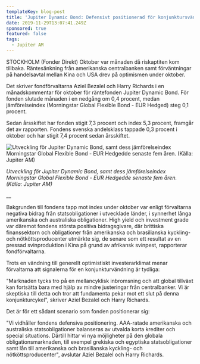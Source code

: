 ```yaml
---
templateKey: blog-post
title: 'Jupiter Dynamic Bond: Defensivt positionerad för konjunktursvängning'
date: 2019-11-29T13:07:41.249Z
sponsored: true
featured: false
tags:
  - Jupiter AM
---
```

STOCKHOLM (Fonder Direkt) Oktober var månaden då riskaptiten kom tillbaka. Räntesänkning från amerikanska centralbanken samt förväntningar på handelsavtal mellan Kina och USA drev på optimismen under oktober.



Det skriver fondförvaltarna Aziel Bezalel och Harry Richards i en månadskommentar för oktober för räntefonden Jupiter Dynamic Bond. För fonden slutade månaden i en nedgång om 0,4 procent, medan jämförelseindex (Morningstar Global Flexible Bond - EUR Hedged) steg 0,1 procent.



Sedan årsskiftet har fonden stigit 7,3 procent och index 5,3 procent, framgår det av rapporten. Fondens svenska andelsklass tappade 0,3 procent i oktober och har stigit 7,4 procent sedan årsskiftet.

![Utveckling för Jupiter Dynamic Bond, samt dess jämförelseindex Morningstar Global Flexible Bond - EUR Hedgedde senaste fem åren. (Källa: Jupiter AM)](/img/dynamic.png "Utveckling för Jupiter Dynamic Bond, samt dess jämförelseindex Morningstar Global Flexible Bond - EUR Hedgedde senaste fem åren. (Källa: Jupiter AM)")

_Utveckling för Jupiter Dynamic Bond, samt dess jämförelseindex Morningstar Global Flexible Bond - EUR Hedgedde senaste fem åren. (Källa: Jupiter AM)_

__

Bakgrunden till fondens tapp mot index under oktober var enligt förvaltarna negativa bidrag från statsobligationer i utvecklade länder, i synnerhet långa amerikanska och australiska obligationer. High yield och investment grade var däremot fondens största positiva bidragsgivare, där brittiska finanssektorn och obligationer från amerikanska och brasilianska kyckling- och nötköttsproducenter utmärkte sig, de senare som ett resultat av en pressad svinproduktion i Kina på grund av afrikansk svinpest, rapporterar fondförvaltarna.



Trots en vändning till generellt optimistiskt investerarklimat menar förvaltarna att signalerna för en konjunkturvändning är tydliga:



"Marknaden tycks tro på en mellancyklisk inbromsning och att global tillväxt kan fortsätta bara med hjälp av mindre justeringar från centralbanker. Vi är skeptiska till detta och tror att fundamenta pekar mot ett slut på denna konjunkturcykel", skriver Aziel Bezalel och Harry Richards.



Det är för ett sådant scenario som fonden positionerar sig:



"Vi vidhåller fondens defensiva positionering. AAA-ratade amerikanska och australiska statsobligationer balanseras av utvalda korta krediter och special situations. Därtill hittar vi nya möjligheter på den globala obligationsmarknaden, till exempel grekiska och egyptiska statsobligationer samt lån till amerikanska och brasilianska kyckling- och nötköttsproducenter", avslutar Aziel Bezalel och Harry Richards.
